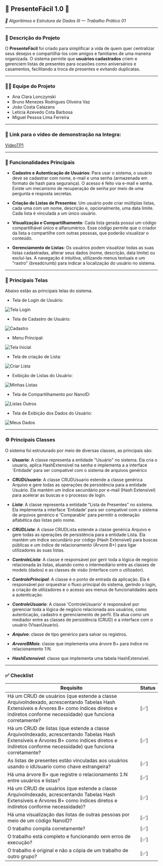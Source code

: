 ## 🎁 PresenteFácil 1.0 🎁

_🧠 Algoritimos e Estrutura de Dados III — Trabalho Prático 01_

---

### 📝 Descrição do Projeto

O **PresenteFácil** foi criado para simplificar a vida de quem quer centralizar seus desejos e compartilhá-los com amigos e familiares de uma maneira organizada. O sistema permite que **usuários cadastrados** criem e gerenciem listas de presentes para ocasiões como aniversários e casamentos, facilitando a troca de presentes e evitando duplicatas.

---

### 🧑‍💻 Equipe do Projeto

* Ana Clara Lonczynski
* Bruno Menezes Rodrigues Oliveira Vaz
* João Costa Calazans
* Letícia Azevedo Cota Barbosa 
* Miguel Pessoa Lima Ferreira

---
### 🎥 Link para o vídeo de demonstração na Integra:

[VideoTP1](https://www.youtube.com)

---

### 🚀 Funcionalidades Principais

* **Cadastro e Autenticação de Usuários**: Para usar o sistema, o usuário deve se cadastrar com nome, e-mail e uma senha (armazenada em formato de hash para segurança). O acesso é feito via e-mail e senha. Existe um mecanismo de recuperação de senha por meio de uma pergunta e resposta secretas.

* **Criação de Listas de Presentes**: Um usuário pode criar múltiplas listas, cada uma com um nome, descrição e, opcionalmente, uma data limite. Cada lista é vinculada a um único usuário.
  
* **Visualização e Compartilhamento**: Cada lista gerada possui um código compartilhável único e alfanumérico. Esse código permite que o criador da lista a compartilhe com outras pessoas, que poderão visualizar o conteúdo.
  
* **Gerenciamento de Listas**: Os usuários podem visualizar todas as suas listas cadastradas, alterar seus dados (nome, descrição, data limite) ou excluí-las. A navegação é intuitiva, utilizando menus textuais e um "rastro" (breadcrumb) para indicar a localização do usuário no sistema.

---

### 📸 Principais Telas

Abaixo estão as principais telas do sistema.

* Tela de Login de Usuário:

![Tela Login](imagens/TelaLogin.png)

* Tela de Cadastro de Usuário:

![Cadastro](imagens/Cadastro.png)

* Menu Principal:

![Tela Inicial](imagens/TelaInical.png)

* Tela de criação de Lista:

![Criar Lista](imagens/CriarLista.png) 

* Exibição de Listas do Usuário:

![Minhas Listas](imagens/MinhasListas.png)

* Tela de Compartilhamento por NanoID:

![Listas Outros](imagens/ListasOutro.png)

* Tela de Exibição dos Dados do Usuário:

![Meus Dados](imagens/TelaDados.png) 

---
### ⚙️ Principais Classes 

O sistema foi estruturado por meio de diversas classes, as principais são:

* ***Usuario***: A classe representa a entidade "Usuário" no sistema. Ela cria o usuario, aplica HashExtensivel na senha e implementa a a interface 'Entidade' para ser compatível com o sistema de arquivos genérico
  
* ***CRUDUsuario***: A classe CRUDUsuario estende a classe genérica Arquivo e gere todas as operações de persistência para a entidade Usuário. Ela mantém um índice secundário por e-mail (Hash Extensível) para acelerar as buscas e o processo de login.
  
* ***Lista***: A classe representa a entidade "Lista de Presentes" no sistema. Ela implementa a interface 'Entidade' para ser compatível com o sistema de arquivos genérico e 'Comparable' para permitir a ordenação alfabética das listas pelo nome.

* ***CRUDLista***: A classe CRUDLista estende a classe genérica Arquivo e gere todas as operações de persistência para a entidade Lista. Ela mantém um índice secundário por código (Hash Extensível) para buscas públicas e um índice de relacionamento (Árvore B+) para ligar utilizadores às suas listas.

* ***ControleLista***: A classe é responsável por gerir toda a lógica de negócio relacionada às listas, atuando como o intermediário entre as classes de modelo (dados) e as classes de visão (interface com o utilizador).
  
* ***ControlePrincipal***: A classe é o ponto de entrada da aplicação. Ela é responsável por orquestrar o fluxo principal do sistema, gerindo o login, a criação de utilizadores e o acesso aos menus de funcionalidades após a autenticação.
  
* ***ControleUsuario***: A classe 'ControleUsuario' é responsável por gerenciar toda a lógica de negócio relacionada aos usuários, como autenticação, cadastro e gerenciamento de perfil. Ela atua como um mediador entre as classes de persistência (CRUD) e a interface com o usuário (VisaoUsuario).
  
* ***Arquivo***: classe de tipo genérico para salvar os registros.
  
* ***ArvoreBMais***: classe que implementa uma árvore B+ para índice no relacionamento 1:N.
  
* ***HashExtensivel***: classe que implementa uma tabela HashExtensivel.
  
---

### ✅ Checklist

|Requisito|Status|
|---------|------|
|Há um CRUD de usuários (que estende a classe ArquivoIndexado, acrescentando Tabelas Hash Extensíveis e Árvores B+ como índices diretos e indiretos conforme necessidade) que funciona corretamente?|[✅]|
|Há um CRUD de listas (que estende a classe ArquivoIndexado, acrescentando Tabelas Hash Extensíveis e Árvores B+ como índices diretos e indiretos conforme necessidade) que funciona corretamente?|[✅]|
|As listas de presentes estão vinculadas aos usuários usando o idUsuario como chave estrangeira?|[✅]|
|Há uma árvore B+ que registre o relacionamento 1:N entre usuários e listas?|[✅]|
|Há um CRUD de usuários (que estende a classe ArquivoIndexado, acrescentando Tabelas Hash Extensíveis e Árvores B+ como índices diretos e indiretos conforme necessidade)?|[✅]|
|Há uma visualização das listas de outras pessoas por meio de um código NanoID?|[✅]|
|O trabalho compila corretamente?|[✅]|
|O trabalho está completo e funcionando sem erros de execução?|[✅]|
|O trabalho é original e não a cópia de um trabalho de outro grupo?|[✅]|



